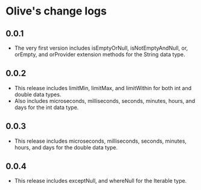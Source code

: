 # Olive's change logs

## 0.0.1

* The very first version includes isEmptyOrNull, isNotEmptyAndNull, or, orEmpty, and orProvider extension methods for the String data type.

## 0.0.2

* This release includes limitMin, limitMax, and limitWithin for both int and double data types.
* Also includes microseconds, milliseconds, seconds, minutes, hours, and days for the int data type.

## 0.0.3

* This release includes microseconds, milliseconds, seconds, minutes, hours, and days for the double data type.

## 0.0.4

* This release includes exceptNull, and whereNull for the Iterable type.
